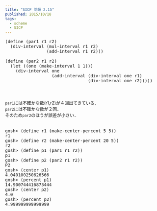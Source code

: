 ```yaml
---
title: "SICP 問題 2.15"
published: 2015/10/18
tags:
  - scheme
  - SICP
---
```



<pre class="code lang-scheme" data-lang="scheme" data-unlink><span class="synSpecial">(</span><span class="synStatement">define</span> <span class="synSpecial">(</span>par1 r1 r2<span class="synSpecial">)</span>
  <span class="synSpecial">(</span>div-interval <span class="synSpecial">(</span>mul-interval r1 r2<span class="synSpecial">)</span>
                <span class="synSpecial">(</span>add-interval r1 r2<span class="synSpecial">)))</span>

<span class="synSpecial">(</span><span class="synStatement">define</span> <span class="synSpecial">(</span>par2 r1 r2<span class="synSpecial">)</span>
  <span class="synSpecial">(</span><span class="synStatement">let</span> <span class="synSpecial">((</span>one <span class="synSpecial">(</span>make-interval <span class="synConstant">1</span> <span class="synConstant">1</span><span class="synSpecial">)))</span>
    <span class="synSpecial">(</span>div-interval one
                  <span class="synSpecial">(</span>add-interval <span class="synSpecial">(</span>div-interval one r1<span class="synSpecial">)</span>
                                <span class="synSpecial">(</span>div-interval one r2<span class="synSpecial">)))))</span>
</pre>


<p>　<br/>
　<br/>
<code>par1</code>には不確かな数(r1,r2)が４回出てきている．　<br/>
<code>par2</code>には不確かな数が２回．　<br/>
そのため<code>par2</code>のほうが誤差が小さい．<br/>
　</p>

<pre class="code" data-lang="" data-unlink>gosh&gt; (define r1 (make-center-percent 5 5))
r1
gosh&gt; (define r2 (make-center-percent 20 5))
r2
gosh&gt; (define p1 (par1 r1 r2))
p1
gosh&gt; (define p2 (par2 r1 r2))
P2
gosh&gt; (center p1)
4.040100250626566
gosh&gt; (percent p1)
14.900744416873444
gosh&gt; (center p2)
4.0
gosh&gt; (percent p2)
4.999999999999999</pre>


